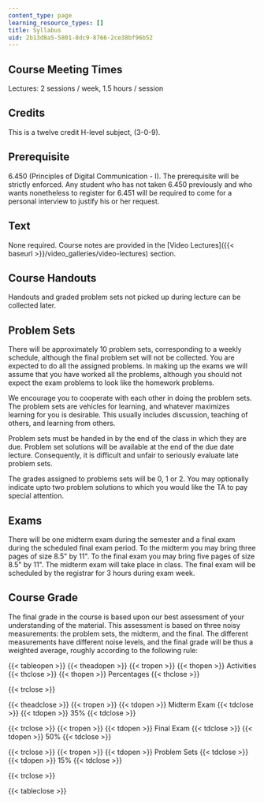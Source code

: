 ```yaml
---
content_type: page
learning_resource_types: []
title: Syllabus
uid: 2b13d8a5-5801-8dc9-8766-2ce38bf96b52
---
```


Course Meeting Times
--------------------

Lectures: 2 sessions / week, 1.5 hours / session

Credits
-------

This is a twelve credit H-level subject, (3-0-9).

Prerequisite
------------

6.450 (Principles of Digital Communication - I). The prerequisite will be strictly enforced. Any student who has not taken 6.450 previously and who wants nonetheless to register for 6.451 will be required to come for a personal interview to justify his or her request.

Text
----

None required. Course notes are provided in the [Video Lectures]({{< baseurl >}}/video_galleries/video-lectures) section.

Course Handouts
---------------

Handouts and graded problem sets not picked up during lecture can be collected later.

Problem Sets
------------

There will be approximately 10 problem sets, corresponding to a weekly schedule, although the final problem set will not be collected. You are expected to do all the assigned problems. In making up the exams we will assume that you have worked all the problems, although you should not expect the exam problems to look like the homework problems.

We encourage you to cooperate with each other in doing the problem sets. The problem sets are vehicles for learning, and whatever maximizes learning for you is desirable. This usually includes discussion, teaching of others, and learning from others.

Problem sets must be handed in by the end of the class in which they are due. Problem set solutions will be available at the end of the due date lecture. Consequently, it is difficult and unfair to seriously evaluate late problem sets.

The grades assigned to problems sets will be 0, 1 or 2. You may optionally indicate upto two problem solutions to which you would like the TA to pay special attention.

Exams
-----

There will be one midterm exam during the semester and a final exam during the scheduled final exam period. To the midterm you may bring three pages of size 8.5" by 11". To the final exam you may bring five pages of size 8.5" by 11". The midterm exam will take place in class. The final exam will be scheduled by the registrar for 3 hours during exam week.

Course Grade
------------

The final grade in the course is based upon our best assessment of your understanding of the material. This assessment is based on three noisy measurements: the problem sets, the midterm, and the final. The different measurements have different noise levels, and the final grade will be thus a weighted average, roughly according to the following rule:

{{< tableopen >}}
{{< theadopen >}}
{{< tropen >}}
{{< thopen >}}
Activities
{{< thclose >}}
{{< thopen >}}
Percentages
{{< thclose >}}

{{< trclose >}}

{{< theadclose >}}
{{< tropen >}}
{{< tdopen >}}
Midterm Exam
{{< tdclose >}}
{{< tdopen >}}
35%
{{< tdclose >}}

{{< trclose >}}
{{< tropen >}}
{{< tdopen >}}
Final Exam
{{< tdclose >}}
{{< tdopen >}}
50%
{{< tdclose >}}

{{< trclose >}}
{{< tropen >}}
{{< tdopen >}}
Problem Sets
{{< tdclose >}}
{{< tdopen >}}
15%
{{< tdclose >}}

{{< trclose >}}

{{< tableclose >}}